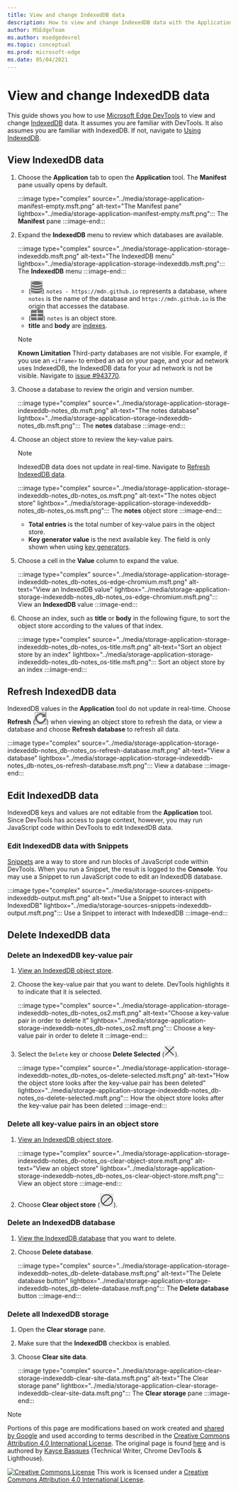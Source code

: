 ```yaml
---
title: View and change IndexedDB data
description: How to view and change IndexedDB data with the Application panel and Snippets.
author: MSEdgeTeam
ms.author: msedgedevrel
ms.topic: conceptual
ms.prod: microsoft-edge
ms.date: 05/04/2021
---
```

<!-- Copyright Kayce Basques

   Licensed under the Apache License, Version 2.0 (the "License");
   you may not use this file except in compliance with the License.
   You may obtain a copy of the License at

       https://www.apache.org/licenses/LICENSE-2.0

   Unless required by applicable law or agreed to in writing, software
   distributed under the License is distributed on an "AS IS" BASIS,
   WITHOUT WARRANTIES OR CONDITIONS OF ANY KIND, either express or implied.
   See the License for the specific language governing permissions and
   limitations under the License.  -->
# View and change IndexedDB data

This guide shows you how to use [Microsoft Edge DevTools](../../devtools-guide-chromium/index.md) to view and change [IndexedDB](https://developer.mozilla.org/docs/Web/API/IndexedDB_API) data.  It assumes you are familiar with DevTools.  It also assumes you are familiar with IndexedDB.  If not, navigate to [Using IndexedDB](https://developer.mozilla.org/docs/Web/API/IndexedDB_API/Using_IndexedDB).


<!-- ====================================================================== -->
## View IndexedDB data

1.  Choose the **Application** tab to open the **Application** tool.  The **Manifest** pane usually opens by default.

    :::image type="complex" source="../media/storage-application-manifest-empty.msft.png" alt-text="The Manifest pane" lightbox="../media/storage-application-manifest-empty.msft.png":::
       The **Manifest** pane
    :::image-end:::

1.  Expand the **IndexedDB** menu to review which databases are available.

    :::image type="complex" source="../media/storage-application-storage-indexeddb.msft.png" alt-text="The IndexedDB menu" lightbox="../media/storage-application-storage-indexeddb.msft.png":::
       The **IndexedDB** menu
    :::image-end:::

    *   (![Database icon](../media/database-icon.msft.png)) `notes - https://mdn.github.io` represents a database, where `notes` is the name of the database and `https://mdn.github.io` is the origin that accesses the database.
    *   (![Object Store icon](../media/object-store-icon.msft.png)) `notes` is an object store.
    *   **title** and **body** are [indexes](https://developer.mozilla.org/docs/Web/API/IndexedDB_API/Using_IndexedDB#Using_an_index).

    > [!NOTE]
    > **Known Limitation**  Third-party databases are not visible.  For example, if you use an `<iframe>` to embed an ad on your page, and your ad network uses IndexedDB, the IndexedDB data for your ad network is not be visible.  Navigate to [issue #943770](https://crbug.com/943770).

1.  Choose a database to review the origin and version number.

    :::image type="complex" source="../media/storage-application-storage-indexeddb-notes_db.msft.png" alt-text="The notes database" lightbox="../media/storage-application-storage-indexeddb-notes_db.msft.png":::
       The **notes** database
    :::image-end:::

1.  Choose an object store to review the key-value pairs.

    > [!NOTE]
    > IndexedDB data does not update in real-time.  Navigate to [Refresh IndexedDB data](#refresh-indexeddb-data).

    :::image type="complex" source="../media/storage-application-storage-indexeddb-notes_db-notes_os.msft.png" alt-text="The notes object store" lightbox="../media/storage-application-storage-indexeddb-notes_db-notes_os.msft.png":::
       The **notes** object store
    :::image-end:::

    *   **Total entries** is the total number of key-value pairs in the object store.
    *   **Key generator value** is the next available key.  The field is only shown when using [key generators](https://developer.mozilla.org/docs/Web/API/IndexedDB_API/Basic_Concepts_Behind_IndexedDB#gloss_keygenerator).

1.  Choose a cell in the **Value** column to expand the value.

    :::image type="complex" source="../media/storage-application-storage-indexeddb-notes_db-notes_os-edge-chromium.msft.png" alt-text="View an IndexedDB value" lightbox="../media/storage-application-storage-indexeddb-notes_db-notes_os-edge-chromium.msft.png":::
       View an **IndexedDB** value
    :::image-end:::

1.  Choose an index, such as **title** or **body** in the following figure, to sort the object store according to the values of that index.

    :::image type="complex" source="../media/storage-application-storage-indexeddb-notes_db-notes_os-title.msft.png" alt-text="Sort an object store by an index" lightbox="../media/storage-application-storage-indexeddb-notes_db-notes_os-title.msft.png":::
       Sort an object store by an index
    :::image-end:::


<!-- ====================================================================== -->
## Refresh IndexedDB data

IndexedDB values in the **Application** tool do not update in real-time.  Choose **Refresh** (![Refresh](../media/reload-icon.msft.png)) when viewing an object store to refresh the data, or view a database and choose **Refresh database** to refresh all data.

:::image type="complex" source="../media/storage-application-storage-indexeddb-notes_db-notes_os-refresh-database.msft.png" alt-text="View a database" lightbox="../media/storage-application-storage-indexeddb-notes_db-notes_os-refresh-database.msft.png":::
   View a database
:::image-end:::


<!-- ====================================================================== -->
## Edit IndexedDB data

IndexedDB keys and values are not editable from the **Application** tool.  Since DevTools has access to page context, however, you may run JavaScript code within DevTools to edit IndexedDB data.

### Edit IndexedDB data with Snippets

[Snippets](../javascript/snippets.md) are a way to store and run blocks of JavaScript code within DevTools.  When you run a Snippet, the result is logged to the **Console**.  You may use a Snippet to run JavaScript code to edit an IndexedDB database.

:::image type="complex" source="../media/storage-sources-snippets-indexeddb-output.msft.png" alt-text="Use a Snippet to interact with IndexedDB" lightbox="../media/storage-sources-snippets-indexeddb-output.msft.png":::
   Use a Snippet to interact with IndexedDB
:::image-end:::


<!-- ====================================================================== -->
## Delete IndexedDB data

### Delete an IndexedDB key-value pair

1.  [View an IndexedDB object store](#view-indexeddb-data).
1.  Choose the key-value pair that you want to delete.  DevTools highlights it to indicate that it is selected.

    :::image type="complex" source="../media/storage-application-storage-indexeddb-notes_db-notes_os2.msft.png" alt-text="Choose a key-value pair in order to delete it" lightbox="../media/storage-application-storage-indexeddb-notes_db-notes_os2.msft.png":::
       Choose a key-value pair in order to delete it
    :::image-end:::

1.  Select the `Delete` key or choose **Delete Selected** (![Delete Selected](../media/delete-icon.msft.png)).

    :::image type="complex" source="../media/storage-application-storage-indexeddb-notes_db-notes_os-delete-selected.msft.png" alt-text="How the object store looks after the key-value pair has been deleted" lightbox="../media/storage-application-storage-indexeddb-notes_db-notes_os-delete-selected.msft.png":::
       How the object store looks after the key-value pair has been deleted
    :::image-end:::

### Delete all key-value pairs in an object store

1.  [View an IndexedDB object store](#view-indexeddb-data).

    :::image type="complex" source="../media/storage-application-storage-indexeddb-notes_db-notes_os-clear-object-store.msft.png" alt-text="View an object store" lightbox="../media/storage-application-storage-indexeddb-notes_db-notes_os-clear-object-store.msft.png":::
       View an object store
    :::image-end:::

1.  Choose **Clear object store** (![Clear object store](../media/clear-icon.msft.png)).

### Delete an IndexedDB database

1.  [View the IndexedDB database](#view-indexeddb-data) that you want to delete.
1.  Choose **Delete database**.

    :::image type="complex" source="../media/storage-application-storage-indexeddb-notes_db-delete-database.msft.png" alt-text="The Delete database button" lightbox="../media/storage-application-storage-indexeddb-notes_db-delete-database.msft.png":::
       The **Delete database** button
    :::image-end:::

### Delete all IndexedDB storage

1.  Open the **Clear storage** pane.
1.  Make sure that the **IndexedDB** checkbox is enabled.
1.  Choose **Clear site data**.

    :::image type="complex" source="../media/storage-application-clear-storage-indexeddb-clear-site-data.msft.png" alt-text="The Clear storage pane" lightbox="../media/storage-application-clear-storage-indexeddb-clear-site-data.msft.png":::
       The **Clear storage** pane
    :::image-end:::


<!-- ====================================================================== -->
> [!NOTE]
> Portions of this page are modifications based on work created and [shared by Google](https://developers.google.com/terms/site-policies) and used according to terms described in the [Creative Commons Attribution 4.0 International License](https://creativecommons.org/licenses/by/4.0).
> The original page is found [here](https://developers.google.com/web/tools/chrome-devtools/storage/indexeddb) and is authored by [Kayce Basques](https://developers.google.com/web/resources/contributors#kayce-basques) (Technical Writer, Chrome DevTools \& Lighthouse).

[![Creative Commons License](https://i.creativecommons.org/l/by/4.0/88x31.png)](https://creativecommons.org/licenses/by/4.0)
This work is licensed under a [Creative Commons Attribution 4.0 International License](https://creativecommons.org/licenses/by/4.0).
